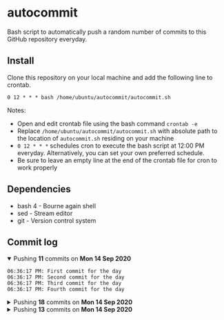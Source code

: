 # autocommit

Bash script to automatically push a random number of commits to this GitHub repository everyday.

## Install

Clone this repository on your local machine and add the following line to crontab.
```
0 12 * * * bash /home/ubuntu/autocommit/autocommit.sh
```

Notes:
- Open and edit crontab file using the bash command `crontab -e`
- Replace `/home/ubuntu/autocommit/autocommit.sh` with absolute path to the location of `autocommit.sh` residing on your machine
- `0 12 * * *` schedules cron to execute the bash script at 12:00 PM everyday. Alternatively, you can set your own preferred schedule.
- Be sure to leave an empty line at the end of the crontab file for cron to work properly

## Dependencies

- bash 4 - Bourne again shell
- sed - Stream editor
- git - Version control system

## Commit log

<details open>
    <summary>Pushing <b>11</b> commits on <b>Mon 14 Sep 2020</b></summary>

    06:36:17 PM: First commit for the day
    06:36:17 PM: Second commit for the day
    06:36:17 PM: Third commit for the day
    06:36:17 PM: Fourth commit for the day
</details>

<details>
    <summary>Pushing <b>18</b> commits on <b>Mon 14 Sep 2020</b></summary>

    06:30:25 PM: First commit for the day
    06:30:25 PM: Second commit for the day
    06:30:25 PM: Third commit for the day
    06:30:25 PM: Fourth commit for the day
    06:30:25 PM: Fifth commit for the day
    06:30:25 PM: Sixth commit for the day
    06:30:25 PM: Seventh commit for the day
    06:30:25 PM: Eighth commit for the day
    06:30:25 PM: Ninth commit for the day
    06:30:25 PM: Tenth commit for the day
    06:30:25 PM: Eleventh commit for the day
    06:30:25 PM: Twelveth commit for the day
    06:30:25 PM: Thirteenth commit for the day
    06:30:25 PM: Fourteenth commit for the day
    06:30:25 PM: Fifteenth commit for the day
    06:30:25 PM: Sixteenth commit for the day
    06:30:25 PM: Seventeenth commit for the day
    06:30:25 PM: Eighteenth commit for the day
</details>

<details>
    <summary>Pushing <b>13</b> commits on <b>Mon 14 Sep 2020</b></summary>

    01:11:59 PM: First commit for the day
    01:11:59 PM: Second commit for the day
    01:11:59 PM: Third commit for the day
    01:11:59 PM: Fourth commit for the day
    01:11:59 PM: Fifth commit for the day
    01:11:59 PM: Sixth commit for the day
    01:11:59 PM: Seventh commit for the day
    01:11:59 PM: Eighth commit for the day
    01:11:59 PM: Ninth commit for the day
    01:11:59 PM: Tenth commit for the day
    01:11:59 PM: Eleventh commit for the day
    01:11:59 PM: Twelveth commit for the day
    01:11:59 PM: Thirteenth commit for the day
</details>
